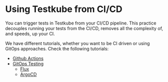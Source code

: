 # Using Testkube from CI/CD

You can trigger tests in Testkube from your CI/CD pipeline. This practice decouples running your tests from the CI/CD, removes all the complexity of, and speeds, up your CI.

We have different tutorials, whether you want to be CI driven or using GitOps approaches. Check the following tutorials: 

- [Github Actions](./github-actions.md)
- [GitOps Testing](./gitops/index.md)
  - [Flux](./gitops/flux.md)
  - [ArgoCD](./gitops/argocd.md)
